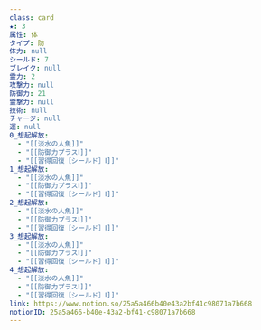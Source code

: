 ```yaml
---
class: card
★: 3
属性: 体
タイプ: 防
体力: null
シールド: 7
ブレイク: null
霊力: 2
攻撃力: null
防御力: 21
霊撃力: null
技術: null
チャージ: null
運: null
0_想起解放:
  - "[[淡水の人魚]]"
  - "[[防御力プラスⅠ]]"
  - "[[習得回復［シールド］Ⅰ]]"
1_想起解放:
  - "[[淡水の人魚]]"
  - "[[防御力プラスⅠ]]"
  - "[[習得回復［シールド］Ⅰ]]"
2_想起解放:
  - "[[淡水の人魚]]"
  - "[[防御力プラスⅠ]]"
  - "[[習得回復［シールド］Ⅰ]]"
3_想起解放:
  - "[[淡水の人魚]]"
  - "[[防御力プラスⅠ]]"
  - "[[習得回復［シールド］Ⅰ]]"
4_想起解放:
  - "[[淡水の人魚]]"
  - "[[防御力プラスⅠ]]"
  - "[[習得回復［シールド］Ⅰ]]"
link: https://www.notion.so/25a5a466b40e43a2bf41c98071a7b668
notionID: 25a5a466-b40e-43a2-bf41-c98071a7b668
---
```

